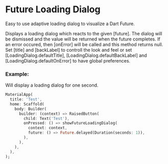 # Future Loading Dialog

Easy to use adaptive loading dialog to visualize a Dart Future.

Displays a loading dialog which reacts to the given [future]. The dialog
will be dismissed and the value will be returned when the future completes.
If an error occured, then [onError] will be called and this method returns
null. Set [title] and [backLabel] to controll the look and feel or set
[LoadingDialog.defaultTitle], [LoadingDialog.defaultBackLabel] and
[LoadingDialog.defaultOnError] to have global preferences.

### Example:

Will display a loading dialog for one second.

```dart
MaterialApp(
  title: 'Test',
  home: Scaffold(
    body: Builder(
      builder: (context) => RaisedButton(
        child: Text('Test'),
        onPressed: () => showFutureLoadingDialog(
          context: context,
          future: () => Future.delayed(Duration(seconds: 1)),
        ),
      ),
    ),
  ),
);
```